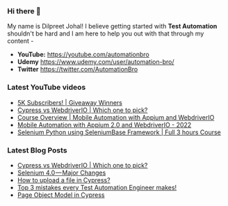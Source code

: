 ### Hi there 👋

My name is Dilpreet Johal! I believe getting started with **Test Automation** shouldn't be hard and I am here to help you out with that through my content -

- **YouTube:** https://youtube.com/automationbro
- **Udemy** https://www.udemy.com/user/automation-bro/
- **Twitter** https://twitter.com/AutomationBro

### Latest YouTube videos

<!-- YOUTUBE-VIDEOS-LIST:START -->
- [5K Subscribers! | Giveaway Winners](https://www.youtube.com/watch?v=ev2bpeqo4zk)
- [Cypress vs WebdriverIO | Which one to pick?](https://www.youtube.com/watch?v=hhtclmRlAA0)
- [Course Overview | Mobile Automation with Appium and WebdriverIO](https://www.youtube.com/watch?v=rbVzqMo0_p8)
- [Mobile Automation with Appium 2.0 and WebdriverIO - 2022](https://www.youtube.com/watch?v=RpJSybxtkrg)
- [Selenium Python using SeleniumBase Framework | Full 3 hours Course](https://www.youtube.com/watch?v=D0-QGMacMxA)
<!-- YOUTUBE-VIDEOS-LIST:END -->


### Latest Blog Posts
<!-- BLOG-POST-LIST:START -->
- [Cypress vs WebdriverIO | Which one to pick?](https://automationbro.com/blog/cypress-vs-webdriverio-which-one-to-pick/?utm_source=rss&utm_medium=rss&utm_campaign=cypress-vs-webdriverio-which-one-to-pick)
- [Selenium 4.0 — Major Changes](https://automationbro.com/blog/selenium-4-changes/?utm_source=rss&utm_medium=rss&utm_campaign=selenium-4-changes)
- [How to upload a file in Cypress?](https://automationbro.com/blog/cyress-file-upload/?utm_source=rss&utm_medium=rss&utm_campaign=cyress-file-upload)
- [Top 3 mistakes every Test Automation Engineer makes!](https://automationbro.com/blog/top-3-test-automation-mistakes/?utm_source=rss&utm_medium=rss&utm_campaign=top-3-test-automation-mistakes)
- [Page Object Model in Cypress](https://automationbro.com/blog/cypress-page-object-model/?utm_source=rss&utm_medium=rss&utm_campaign=cypress-page-object-model)
<!-- BLOG-POST-LIST:END -->
